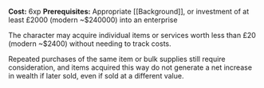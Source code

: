**Cost:** 6xp
**Prerequisites:** Appropriate [[Background]], or investment of at least £2000 (modern ~$240000) into an enterprise

The character may acquire individual items or services worth less than £20 (modern ~$2400) without needing to track costs. 

Repeated purchases of the same item or bulk supplies still require consideration, and items acquired this way do not generate a net increase in wealth if later sold, even if sold at a different value.